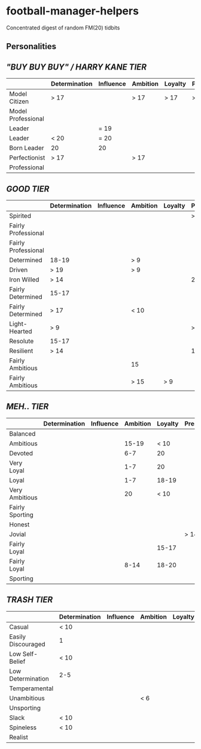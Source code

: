 # football-manager-helpers
Concentrated digest of random FM(20) tidbits

## Personalities
## *"BUY BUY BUY" / HARRY KANE TIER*

|  | Determination | Influence | Ambition | Loyalty | Pressure | Professionalism | Temperament | Sportsmanship |
|-|-|-|-|-|-|-|-|-|
| Model Citizen | > 17 |  | > 17 | > 17 | > 17 | > 17 | > 17 | > 17 |
| Model Professional |  |  |  |  |  | = 20 | > 90 |  |
| Leader |  | = 19 |  |  |  |  |  |  |
| Leader | < 20 | = 20 |  |  |  |  |  |  |
| Born Leader | 20 | 20 |  |  |  |  |  |  |
| Perfectionist | > 17 |  | > 17 |  |  | > 17 |  |  |
| Professional |  |  |  |  |  | 18-19 | > 9 |  |

## *GOOD TIER*

|  | Determination | Influence | Ambition | Loyalty | Pressure | Professionalism | Temperament | Sportsmanship |
|-|-|-|-|-|-|-|-|-|
| Spirited |  |  |  |  | > 14 | 15-17 | > 9 |  |
| Fairly Professional |  |  |  |  |  | 15-17 |  |  |
| Fairly Professional |  |  |  |  |  | > 17 | < 10 |  |
| Determined | 18-19 |  | > 9 |  |  |  |  |  |
| Driven | > 19 |  | > 9 |  |  |  |  |  |
| Iron Willed | > 14 |  |  |  | 20 |  |  |  |
| Fairly Determined | 15-17 |  |  |  |  |  |  |  |
| Fairly Determined | > 17 |  | < 10 |  |  |  |  |  |
| Light-Hearted | > 9 |  |  |  | > 14 |  | > 9 | > 14 |
| Resolute | 15-17 |  |  |  |  | 15-17 |  |  |
| Resilient | > 14 |  |  |  | 17-19 |  |  |  |
| Fairly Ambitious |  |  | 15 |  |  |  |  |  |
| Fairly Ambitious |  |  | > 15 | > 9 |  |  |  |  |

## *MEH.. TIER*

|  | Determination | Influence | Ambition | Loyalty | Pressure | Professionalism | Temperament | Sportsmanship |
|-|-|-|-|-|-|-|-|-|
| Balanced |  |  |  |  |  |  |  |  |
| Ambitious |  |  | 15-19 | < 10 |  |  |  |  |
| Devoted |  |  | 6-7 | 20 |  |  |  |  |
| Very Loyal |  |  | 1-7 | 20 |  |  |  |  |
| Loyal |  |  | 1-7 | 18-19 |  |  |  |  |
| Very Ambitious |  |  | 20 | < 10 |  |  |  |  |
| Fairly Sporting |  |  |  |  |  |  |  | 15-17 |
| Honest |  |  |  |  |  |  |  | 20 |
| Jovial |  |  |  |  | > 14 |  | > 9 |  |
| Fairly Loyal |  |  |  | 15-17 |  |  |  |  |
| Fairly Loyal |  |  | 8-14 | 18-20 |  |  |  |  |
| Sporting |  |  |  |  |  |  |  | 18-20 |

## *TRASH TIER*

|  | Determination | Influence | Ambition | Loyalty | Pressure | Professionalism | Temperament | Sportsmanship |
|-|-|-|-|-|-|-|-|-|
| Casual | < 10 |  |  |  |  | 2-4 |  |  |
| Easily Discouraged | 1 |  |  |  |  |  |  |  |
| Low Self-Belief | < 10 |  |  |  | 2-3 |  |  |  |
| Low Determination | 2-5 |  |  |  |  |  |  |  |
| Temperamental |  |  |  |  |  |  | 1-4 |  |
| Unambitious |  |  | < 6 |  |  |  |  |  |
| Unsporting |  |  |  |  |  |  |  | 1 |
| Slack | < 10 |  |  |  |  | 1 |  |  |
| Spineless | < 10 |  |  |  | 1 |  |  |  |
| Realist |  |  |  |  |  |  |  | 2-4 |
